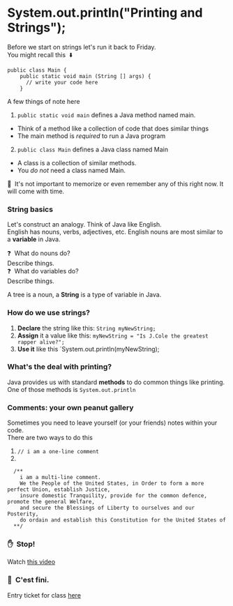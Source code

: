 # System.out.println("Printing and Strings");
Before we start on strings let's run it back to Friday.\
You might recall this&nbsp; :arrow_down:
  ```
  public class Main {
      public static void main (String [] args) {
        // write your code here
      }
  ```
A few things of note here
1. `public static void main` defines a Java method named main.
  - Think of a method like a collection of code that does similar things
  - The main method is _required_ to run a Java program
2. `public class Main` defines a Java class named Main
  - A class is a collection of similar methods.
  - You _do not_ need a class named Main.

:round_pushpin:&nbsp; It's not important to memorize or even remember any of this right now.  It will come with time.

### String basics
Let's construct an analogy.  Think of Java like English.\
English has nouns, verbs, adjectives, etc. English nouns are most similar to a **variable** in Java.

:question:&nbsp; What do nouns do?\
Describe things.\
:question:&nbsp; What do variables do?\
Describe things.

A tree is a noun, a **String** is a type of variable in Java.

### How do we use strings?
  1. **Declare** the string like this: `String myNewString;`
  2. **Assign** it a value like this: `myNewString = "Is J.Cole the greatest rapper alive?";`
  3. **Use it** like this `System.out.println(myNewString);

### What's the deal with printing?
Java provides us with standard **methods** to do common things like printing.\
One of those methods is `System.out.println`

### Comments: your own peanut gallery
Sometimes you need to leave yourself (or your friends) notes within your code.\
There are two ways to do this
  1. `// i am a one-line comment`
  2. 
  ```
    /**
      i am a multi-line comment. 
      We the People of the United States, in Order to form a more perfect Union, establish Justice, 
      insure domestic Tranquility, provide for the common defence, promote the general Welfare,
      and secure the Blessings of Liberty to ourselves and our Posterity, 
      do ordain and establish this Constitution for the United States of 
    **/ 
  ```
  
### :hand:&nbsp; Stop!
Watch [this video](https://themadeiraschool.sharepoint.com/sites/IntrotoCS/Shared%20Documents/General/Videos/lesson4Video1.mov)


### :ticket:&nbsp; C'est fini.
Entry ticket for class [here](https://forms.office.com/Pages/ResponsePage.aspx?id=P9fbuiFvgkyZJ5ogeV5C0bXAAGShYuhAq0O_bKHZJnxURVRRTjBCR1g0NjJZRTBIREszQVYwVzMyNyQlQCN0PWcu)
  


